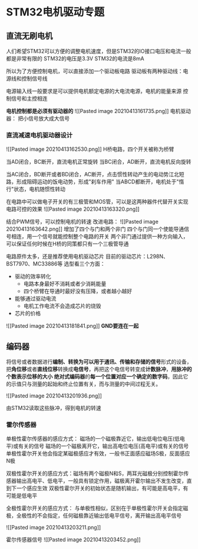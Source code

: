 # STM32电机驱动专题
## 直流无刷电机
人们希望STM32可以方便的调整电机速度，但是STM32的IO接口电压和电流一般都是非常有限的
STM32的电压是3.3V
STM32的电流是8mA

所以为了方便控制电机，可以直接添加一个驱动板电路
驱动板有两种驱动线：电源线和控制信号线

电源输入线一般要求是可以提供电机额定电源的大电流电源，电机的能量来源
控制信号和主控相连

**电机控制都是必须有驱动器的**
![[Pasted image 20210413161735.png]]
电机驱动器：
把小信号放大成大信号

### 直流减速电机驱动器设计
![[Pasted image 20210413162530.png]]
H桥电路，四个开关被称为桥臂

当AD闭合，BC断开，直流电机正常旋转
当BC闭合，AD断开，直流电机反向旋转

当AC闭合，BD断开或者BD闭合，AC断开，点击惯性转动产生的电动势江北短路，形成阻碍运动的饭电动势，形成"刹车作用"
当ABCD都断开，电机处于"惰行"状态，电机随惯性转动

在电路中可以做电子开关的有三极管和MOS管，可以是这两种器件代替开关实现电路可控的效果
![[Pasted image 20210413163320.png]]

结合PWM信号，可以控制电机的转速
改进电路：
![[Pasted image 20210413163642.png]]
增加了四个与门和两个非门
四个与门同一个使能导通信号相连，用一个信号就能控制整个电路的开关
两个非门通过提供一种方向输入，可以保证任何时候在H桥的同策都只有一个三极管导通

电路原件太多，还是推荐使用电机驱动芯片
目前的驱动芯片：L298N、BST7970、MC33886等
选型看三个方面：
+ 驱动的效率转化
	+ 电路本身最好不消耗或者少消耗能量
	+ 四个桥臂在导通时最好没有压降，或者越小越好 
+ 能够通过驱动电流
	+ 电机工作电流不会造成芯片的烧毁
+ 芯片的价格

![[Pasted image 20210413181841.png]]
**GND要连在一起** 


## 编码器
将信号或者数据进行**编制、转换为可以用于通讯、传输和存储的信号**形式的设备，把**角位移**或者**直线位移**转换成**电信号**，再把这个电信号转变成**计数脉冲**，**用脉冲的个数表示位移的大小**
**绝对式编码器**的**每一个位置对应一个确定的数字码**，因此它的示值只与测量的起始和终止位置有关，而与测量的中间过程无关。

![[Pasted image 20210413201936.png]]

由STM32读取这些脉冲，得到电机的转速
### 霍尔传感器
单极性霍尔传感器的感应方式：
磁场的一个磁极靠近它，输出低电位电压(低电平)或有关的信号
磁场的一个磁极离开它，输出高电位电压(高电平)或有关的信号
单极性霍尔开关他会指定某磁极感应才有效，一般书正面感应磁场S极，反面感应N极

双极性霍尔开关的感应方式：磁场有两个磁极N和S，两耳光磁极分别控制霍尔传感器输出高电平、低电平，一般具有锁定作用，磁极离开霍尔输出不发生改变，直到下一个感应生效
双极性霍尔开关的初始状态是随机输出，有可能是高电平，有可能是低电平

全极性霍尔开关的感应方式：
与单极性相似，区别在于单极性霍尔开关会指定磁极，全极性的不会指定，任何磁极靠近输出低电平信号，离开输出高电平信号

![[Pasted image 20210413203211.png]]

霍尔传感器信号
![[Pasted image 20210413203452.png]]






 

